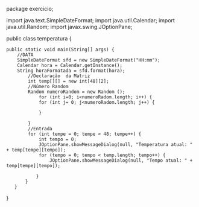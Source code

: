 package exercicio;

import java.text.SimpleDateFormat;
import java.util.Calendar;
import java.util.Random;
import javax.swing.JOptionPane;

public class temperatura {

    public static void main(String[] args) {
        //DATA
        SimpleDateFormat sfd = new SimpleDateFormat("HH:mm");
        Calendar hora = Calendar.getInstance();
        String horaFormatada = sfd.format(hora);
            //Declaração  da Matriz       
            int temp[][] = new int[48][2];
            //Número Random
            Random numeroRandom = new Random ();
                for (int i=0; i<numeroRadom.length; i++) {
                for (int j= 0; j<numeroRadom.length; j++) {

                }

            }
            //Entrada   
            for (int tempe = 0; tempe < 48; tempe++) {
                int tempo = 0;
                JOptionPane.showMessageDialog(null, "Temperatura atual: " + temp[tempe][tempo]);
                for (tempo = 0; tempo < temp.length; tempo++) {
                    JOptionPane.showMessageDialog(null, "Tempo atual: " + temp[tempe][tempo]);

               }
           }
       }

 }

